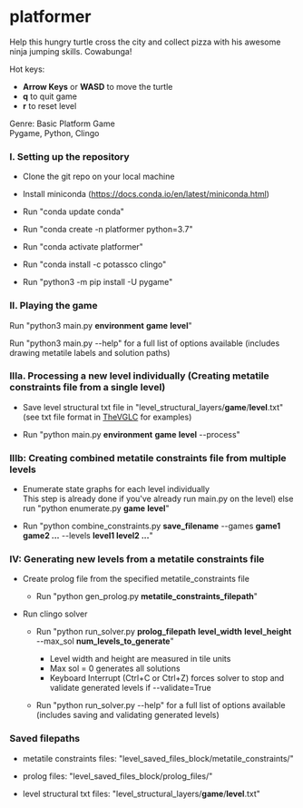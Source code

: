 # platformer

Help this hungry turtle cross the city and collect pizza with his awesome ninja jumping skills. Cowabunga! 

Hot keys:
- **Arrow Keys** or **WASD** to move the turtle
- **q** to quit game
- **r** to reset level

Genre: Basic Platform Game  
Pygame, Python, Clingo

### I. Setting up the repository
- Clone the git repo on your local machine

- Install miniconda (https://docs.conda.io/en/latest/miniconda.html)

- Run "conda update conda"

- Run "conda create -n platformer python=3.7"

- Run "conda activate platformer"

- Run "conda install -c potassco clingo"

- Run "python3 -m pip install -U pygame"


### II. Playing the game

Run "python3 main.py **environment** **game** **level**"

Run "python3 main.py --help" for a full list of options available (includes drawing metatile labels and solution paths)


### IIIa. Processing a new level individually (Creating metatile constraints file from a single level)
- Save level structural txt file in "level_structural_layers/**game**/**level**.txt" (see txt file format in [TheVGLC](https://github.com/TheVGLC/TheVGLC) for examples)  
  
- Run "python main.py **environment** **game** **level** --process"

### IIIb: Creating combined metatile constraints file from multiple levels
- Enumerate state graphs for each level individually  
  This step is already done if you've already run main.py on the level) else run "python enumerate.py **game** **level**"  
  
- Run "python combine_constraints.py **save_filename** --games **game1 game2 ...** --levels **level1 level2 ...**"  

### IV: Generating new levels from a metatile constraints file
- Create prolog file from the specified metatile_constraints file
  - Run "python gen_prolog.py **metatile_constraints_filepath**"

- Run clingo solver  
  - Run "python run_solver.py **prolog_filepath** **level_width** **level_height** --max_sol **num_levels_to_generate**"  
    - Level width and height are measured in tile units  
    - Max sol = 0 generates all solutions
    - Keyboard Interrupt (Ctrl+C or Ctrl+Z) forces solver to stop and validate generated levels if --validate=True
    
  - Run "python run_solver.py --help" for a full list of options available (includes saving and validating generated levels)


### Saved filepaths
- metatile constraints files: "level_saved_files_block/metatile_constraints/"

- prolog files: "level_saved_files_block/prolog_files/"

- level structural txt files: "level_structural_layers/**game**/**level**.txt"
